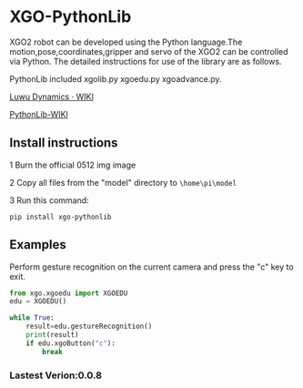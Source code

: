 # XGO-PythonLib

XGO2 robot can be developed using the Python language.The motion,pose,coordinates,gripper and servo of the XGO2 can be controlled via Python. The detailed instructions for use of the library are as follows.

PythonLib included xgolib.py xgoedu.py xgoadvance.py.

[Luwu Dynamics · WIKI](https://www.yuque.com/luwudynamics)

[PythonLib-WIKI](https://www.yuque.com/luwudynamics/cn/mxkaodwpo2h5zmvw)



## Install instructions 

1 Burn the official 0512 img image 

2 Copy all files from the "model" directory to `\home\pi\model`

3 Run this command:

```
pip install xgo-pythonlib
```

## Examples

Perform gesture recognition on the current camera and press the "c" key to exit.

```python
from xgo.xgoedu import XGOEDU 
edu = XGOEDU()

while True:
    result=edu.gestureRecognition()  
    print(result)
    if edu.xgoButton("c"):  
        break
```



### Lastest Verion:0.0.8

